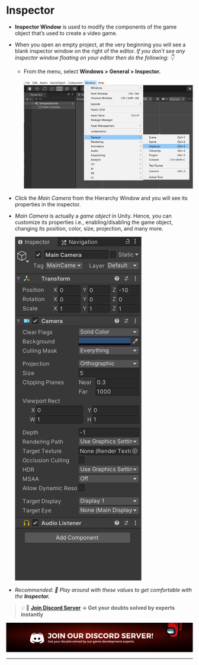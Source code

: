 #  Inspector

- **Inspector Window** is used to modify the components of the game object that’s used to create a video game.
- When you open an empty project, at the very beginning you will see a blank inspector window on the right of the editor. *If you don’t see any inspector window floating on your editor then do the following: 👇*
    - From the menu, select **Windows > General > Inspector.**
        
        ![inspector](./Images/inspector.png)
        
- Click the *Main Camera* from the Hierarchy Window and you will see its properties in the inspector.
- *Main Camera* is actually a *game object* in Unity. Hence, you can customize its properties i.e., enabling/disabling the game object, changing its position, color, size, projection, and many more.
    
    ![editor](./Images/e1.png)
    
- *Recommended: 🔴 Play around with these values to get comfortable with the **Inspector.***

<aside>

> 💡 🚀 **[Join Discord Server](https://discord.gg/J5zDscnzms) → Get your doubts solved by experts instantly**

</aside>

![discord](./Images/discord.png)

---
